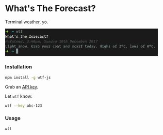 # What's The Forecast?

Terminal weather, yo.

![wtf](example.png)

### Installation

```bash
npm install -g wtf-js
```

Grab an [API key](http://openweathermap.org/appid).

Let `wtf` know:

```bash
wtf --key abc-123
```

### Usage

```bash
wtf
```
